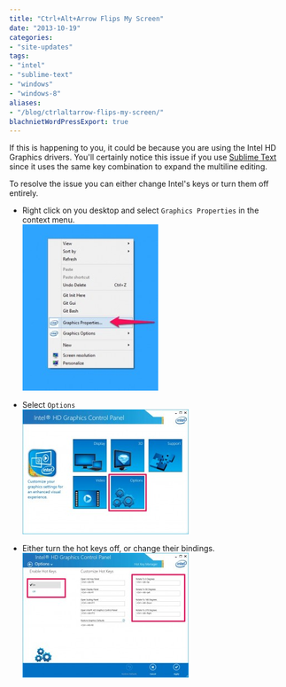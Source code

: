 ```yaml
---
title: "Ctrl+Alt+Arrow Flips My Screen"
date: "2013-10-19"
categories:
- "site-updates"
tags:
- "intel"
- "sublime-text"
- "windows"
- "windows-8"
aliases:
- "/blog/ctrlaltarrow-flips-my-screen/"
blachnietWordPressExport: true
---
```


If this is happening to you, it could be because you are using the Intel HD Graphics drivers. You'll certainly notice this issue if you use [Sublime Text](http://www.sublimetext.com/) since it uses the same key combination to expand the multiline editing.

To resolve the issue you can either change Intel's keys or turn them off entirely.

- Right click on you desktop and select `Graphics Properties` in the context menu.  
    [![intelgraphics0](images/intelgraphics0-245x300.jpg)](http://blachniet.com/wp-content/uploads/2013/10/intelgraphics0.jpg)
    
- Select `Options`  
    [![intelgraphics1](images/intelgraphics1-300x225.jpg)](http://blachniet.com/wp-content/uploads/2013/10/intelgraphics1.jpg)
    
- Either turn the hot keys off, or change their bindings.  
    [![intelgraphics2](images/intelgraphics2-300x225.jpg)](http://blachniet.com/wp-content/uploads/2013/10/intelgraphics2.jpg)
